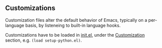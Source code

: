 ## Customizations

Customization files alter the default behavior of Emacs, typically on a per-language basis, by listeneing to built-in language 
hooks.

Customizations have to be loaded in [init.el](../master/init.el), under the [Customization](../master/init.el#L133) section, e.g. `(load setup-python.el)`.
